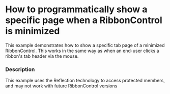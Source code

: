 # How to programmatically show a specific page when a RibbonControl is minimized


<p>This example demonstrates how to show a specific tab page of a minimized RibbonControl. This works in the same way as when an end-user clicks a ribbon's tab header via the mouse.</p>


<h3>Description</h3>

<p>This example uses the Reflection technology to access protected members, and may not work with future RibbonControl versions</p>

<br/>


